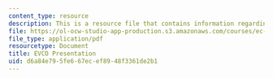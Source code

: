 ```yaml
---
content_type: resource
description: This is a resource file that contains information regarding EVCO presentation.
file: https://ol-ocw-studio-app-production.s3.amazonaws.com/courses/ec-715-d-lab-disseminating-innovations-for-the-common-good-spring-2007/d6a84e795fe667ecef8948f3361de2b1_MITEC_715S07_evco_pre.pdf
file_type: application/pdf
resourcetype: Document
title: EVCO Presentation
uid: d6a84e79-5fe6-67ec-ef89-48f3361de2b1
---
```

